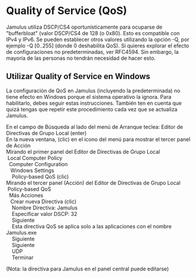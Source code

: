 
[comment]: # (This is an include file for use in multiple documents)

# Quality of Service (QoS)

Jamulus utiliza DSCP/CS4 oportunísticamente para ocuparse de "bufferbloat" (valor DSCP/CS4 de 128 (o 0x80). Esto es compatible con IPv4 y IPv6. Se pueden establecer otros valores utilizando la opción -Q, por ejemplo -Q [0..255] (donde 0 deshabilita QoS). Si quieres explorar el efecto de configuraciones no predeterminadas, ver RFC4594. Sin embargo, la mayoría de las personas no tendrán necesidad de hacer esto.

## Utilizar Quality of Service en Windows

La configuración de QoS en Jamulus (incluyendo la predeterminada) no tiene efecto en Windows porque el sistema operativo la ignora. Para habilitarlo, debes seguir estas instrucciones. También ten en cuenta que quizá tengas que repetir este procedimiento cada vez que se actualiza Jamulus.

En el campo de Búsqueda al lado del menú de Arranque teclea: Editor de Directivas de Grupo Local (enter)<br>En la nueva ventana, (clic) en el icono del menú para mostrar el tercer panel de Acción<br>Mirando el primer panel del Editor de Directivas de Grupo Local<br>&nbsp;Local Computer Policy<br>&nbsp;&nbsp;Computer Configuration<br>&nbsp;&nbsp;&nbsp;Windows Settings<br>&nbsp;&nbsp;&nbsp;&nbsp;Policy-based QoS (clic)<br>Mirando el tercer panel (Acción) del Editor de Directivas de Grupo Local<br>&nbsp;Policy-based QoS<br>&nbsp;&nbsp;Más Acciones<br>&nbsp;&nbsp;&nbsp;Crear nueva Directiva (clic)<br>&nbsp;&nbsp;&nbsp;&nbsp;Nombre Directiva: Jamulus<br>&nbsp;&nbsp;&nbsp;&nbsp;Especificar valor DSCP: 32<br>&nbsp;&nbsp;&nbsp;&nbsp;Siguiente<br>&nbsp;&nbsp;&nbsp;&nbsp;Esta directiva QoS se aplica solo a las aplicaciones con el nombre Jamulus.exe<br>&nbsp;&nbsp;&nbsp;&nbsp;Siguiente<br>&nbsp;&nbsp;&nbsp;&nbsp;Siguiente<br>&nbsp;&nbsp;&nbsp;&nbsp;UDP<br>&nbsp;&nbsp;&nbsp;&nbsp;Terminar<br>

(Nota: la directiva para Jamulus en el panel central puede editarse)

